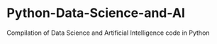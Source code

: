 # Python-Data-Science-and-AI
Compilation of Data Science and Artificial Intelligence code in Python
